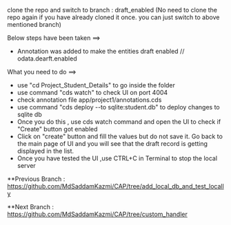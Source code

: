 clone the repo and switch to branch : draft_enabled
(No need to clone the repo again if you have already cloned it once. you can just switch to above mentioned branch)


Below steps have been taken ==>
* Annotation was added to make the entities draft enabled //  odata.dearft.enabled


What you need to do ==>
* use "cd Project_Student_Details" to go inside the folder
* use command "cds watch" to check UI on port 4004
* check annotation file app/project1/annotations.cds
* use command "cds deploy --to sqlite:student.db" to deploy changes to sqlite db
* Once you do this , use cds watch command and open the UI to check if "Create" button got enabled 
* Click on "create" button and fill the values but do not save it. Go back to the main page of UI and you will see that the draft record is getting displayed in the list.
* Once you have tested the UI ,use CTRL+C in Terminal to stop the local server

**Previous Branch : https://github.com/MdSaddamKazmi/CAP/tree/add_local_db_and_test_locally

**Next Branch : https://github.com/MdSaddamKazmi/CAP/tree/custom_handler

